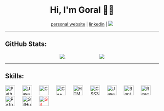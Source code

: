 <h1 align=center>Hi, I'm Goral 👋🏾</h1>
<p align="center">
    <a href="https://goralpahuja.me/" target="_blank">personal website</a> | 
    <a href="https://linkedin.com/in/goralp" target="_blank">linkedin</a> | 
    <a href="#">
        <img src="https://visitor-badge.laobi.icu/badge?page_id=pahuja-gor.pahuja-gor.svg">
    </a>
</p>
<hr>

<h2>GitHub Stats:</h2>

<div class="github-stats" align="center">
  <a href="https://github.com/pahuja-gor">
    <img align="center" src="https://github-readme-stats.vercel.app/api?username=pahuja-gor&hide_rank=false&hide_title=false&include_all_commits=true&count_private=true&show_icons=true&theme=dracula" />
  </a>
    &nbsp;&nbsp;&nbsp;&nbsp;&nbsp;&nbsp;&nbsp;&nbsp;&nbsp;&nbsp;&nbsp;&nbsp;&nbsp;&nbsp;&nbsp;&nbsp;&nbsp;&nbsp;&nbsp;&nbsp;&nbsp;&nbsp;&nbsp;&nbsp;&nbsp;&nbsp;&nbsp;
  <a href="https://github.com/pahuja-gor">
    <img align="center" src="https://github-readme-stats.vercel.app/api/top-langs/?username=pahuja-gor&theme=dracula" />
  </a>
</div>

<hr>
<h2>Skills:</h2>
<div class="skills">
    <img height="32" width="32" src="https://unpkg.com/simple-icons@v3/icons/python.svg" alt="Python"/>
    &nbsp;&nbsp;&nbsp;&nbsp;
    <img height="32" width="32" src="https://unpkg.com/simple-icons@v3/icons/java.svg" alt="Java"/>
    &nbsp;&nbsp;&nbsp;&nbsp;
    <img height="32" width="32" src="https://unpkg.com/simple-icons@v3/icons/c.svg" alt="C"/>
    &nbsp;&nbsp;&nbsp;&nbsp;
    <img height="32" width="32" src="https://unpkg.com/simple-icons@v3/icons/cplusplus.svg" alt="C++"/>
    &nbsp;&nbsp;&nbsp;&nbsp;
    <img height="32" width="32" src="https://unpkg.com/simple-icons@v3/icons/html5.svg" alt="HTML5"/>
    &nbsp;&nbsp;&nbsp;&nbsp;
    <img height="32" width="32" src="https://unpkg.com/simple-icons@v3/icons/css3.svg" alt="CSS3"/>
    &nbsp;&nbsp;&nbsp;&nbsp;
    <img height="32" width="32" src="https://unpkg.com/simple-icons@v3/icons/javascript.svg" alt="JavaScript"/>
    &nbsp;&nbsp;&nbsp;&nbsp;
    <img height="32" width="32" src="https://unpkg.com/simple-icons@v3/icons/bootstrap.svg" alt="Bootstrap"/>
    &nbsp;&nbsp;&nbsp;&nbsp;
    <img height="32" width="32" src="https://unpkg.com/simple-icons@v3/icons/react.svg" alt="React"/>
    &nbsp;&nbsp;&nbsp;&nbsp;
    <img height="32" width="32" src="https://unpkg.com/simple-icons@v3/icons/pytorch.svg" alt="PyTorch"/>
    &nbsp;&nbsp;&nbsp;&nbsp;
    <img height="32" width="32" src="https://unpkg.com/simple-icons@v3/icons/github.svg" alt="GitHub"/>
    &nbsp;&nbsp;&nbsp;&nbsp;
    <img height="32" width="32" style="color:red;" src="https://unpkg.com/simple-icons@v3/icons/git.svg" alt="Git"/>
</div>











<!--
### Hi there 👋

**pahuja-gor/pahuja-gor** is a ✨ _special_ ✨ repository because its `README.md` (this file) appears on your GitHub profile.

Here are some ideas to get you started:

- 🔭 I’m currently working on ...
- 🌱 I’m currently learning ...
- 👯 I’m looking to collaborate on ...
- 🤔 I’m looking for help with ...
- 💬 Ask me about ...
- 📫 How to reach me: ...
- 😄 Pronouns: ...
- ⚡ Fun fact: ...
-->
